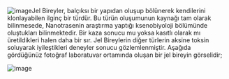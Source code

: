 ![image](https://github.com/Oynumt1/Psychonaut-Lore/assets/172940702/858ceb5a-caa8-4e71-b155-95d23f7a7cc9)Jel Bireyler, balçıksı bir yapıdan oluşup bölünerek kendilerini klonlayabilen ilginç bir türdür. Bu türün oluşumunun kaynağı tam olarak bilinmesede, Nanotrasenin araştırma yaptığı ksenobiyoloji bölümünde oluştukları bilinmektedir. Bir kaza sonucu mu yoksa kasıtlı olarak mı üretildikleri halen daha bir sır. Jel Bireylerin diğer türlerin aksine toksin soluyarak iyileştikleri deneyler sonucu gözlemlenmiştir. Aşağıda gördüğünüz fotoğraf laboratuvar ortamında oluşan bir jel bireyin görselidir;

![image](https://github.com/Oynumt1/Psychonaut-Lore/assets/172940702/2951bf7d-a8b3-4413-ac47-8a172eea4f7c)
